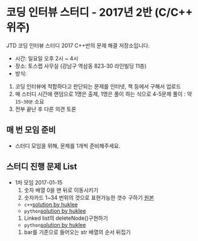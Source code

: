 # 코딩 인터뷰 스터디 - 2017년 2반 (C/C++ 위주)
JTD 코딩 인터뷰 스터디 2017 C++반의 문제 해결 저장소입니다.

- 시간: 일요일 오후 2시 ~ 4시
- 장소: 토스랩 사무실 (강남구 역삼동 823-30 라인빌딩 11층)
- 방식:

1. 코딩 인터뷰에 적합하다고 판단되는 문제를 인터넷, 책 등에서 구해서 업로드
2. 매 스터디 시간에 랜덤으로 1명은 출제, 1명은 풀이 하는 식으로 4-5문제 풀이 : 약 `15~30분` 소요
3. 전부 끝난 후 다른 의견 토론

## 매 번 모임 준비
- 스터디 모임을 위해, 문제를 1개씩 준비해주세요.

## 스터디 진행 문제 List
 - 1차 모임 2017-01-15
   1. 숫자 배열 0을 맨 뒤로 이동시키기
   1. 숫자카드 1~34 번위의 것으로 표현가능한 갯수 구하기 [원본](http://www.jungol.co.kr/bbs/board.php?bo_table=pbank&wr_id=683&sca=30)
     - `c++`[solution by huklee](https://github.com/JoinTogetherDevelopers/CodingStudy201702/blob/master/day1/1-2_huklee.cpp)
     - `python`[solution by huklee](https://github.com/JoinTogetherDevelopers/CodingStudy201702/blob/master/day1/1-2_huklee.py)
   1. Linked list의 deleteNode()구현하기
     - `python`[solution by huklee](https://github.com/JoinTogetherDevelopers/CodingStudy201702/blob/master/day1/1-3_huklee.py)
   1. bar를 기준으로 들어오는 str 배열의 순서 뒤집기
